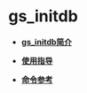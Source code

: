 # gs\_initdb<a name="ZH-CN_TOPIC_0294749067"></a>

-   **[gs\_initdb简介](gs_initdb简介.md)**  

-   **[使用指导](使用指导-gs_initdb.md)**  

-   **[命令参考](命令参考-gs_initdb.md)**  


